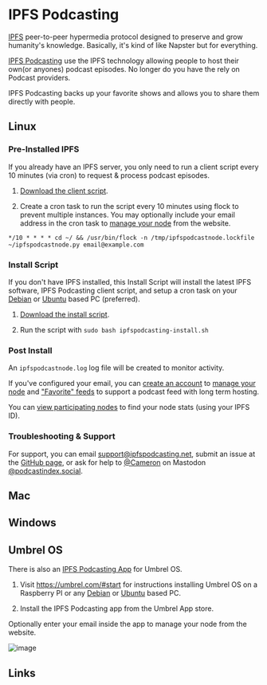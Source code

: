 # IPFS Podcasting

[IPFS](https://ipfs.io/) peer-to-peer hypermedia protocol designed to preserve and grow humanity's knowledge. Basically, it's kind of like Napster but for everything.

[IPFS Podcasting](https://ipfspodcasting.net/) use the IPFS technology allowing people to host their own(or anyones) podcast episodes. No longer do you have the rely on Podcast providers.

IPFS Podcasting backs up your favorite shows and allows you to share them directly with people.

## Linux

### Pre-Installed IPFS

If you already have an IPFS server, you only need to run a client script every 10 minutes (via cron) to request & process podcast episodes.

1. [Download the client script](https://raw.githubusercontent.com/Cameron-IPFSPodcasting/podcastnode-Python/main/ipfspodcastnode.py).

2. Create a cron task to run the script every 10 minutes using flock to prevent multiple instances. You may optionally include your email address in the cron task to [manage your node](https://ipfspodcasting.net/Manage) from the website.

```*/10 * * * * cd ~/ && /usr/bin/flock -n /tmp/ipfspodcastnode.lockfile ~/ipfspodcastnode.py email@example.com```

### Install Script

If you don't have IPFS installed, this Install Script will install the latest IPFS software, IPFS Podcasting client script, and setup a cron task on your [Debian](https://www.debian.org/) or [Ubuntu](https://ubuntu.com/download) based PC (preferred).

1. [Download the install script](https://raw.githubusercontent.com/Cameron-IPFSPodcasting/podcastnode-Python/main/ipfspodcasting-install.sh).

2. Run the script with ```sudo bash ipfspodcasting-install.sh```

### Post Install

An ```ipfspodcastnode.log``` log file will be created to monitor activity.

If you've configured your email, you can [create an account](https://ipfspodcasting.net/Manage) to [manage your node](https://ipfspodcasting.net/Manage) and ["Favorite" feeds](https://ipfspodcasting.net/Help/Favorites) to support a podcast feed with long term hosting.

You can [view participating nodes](https://ipfspodcasting.net/PodSwarm) to find your node stats (using your IPFS ID).

### Troubleshooting & Support

For support, you can email <support@ipfspodcasting.net>, submit an issue at the [GitHub page](https://github.com/Cameron-IPFSPodcasting/podcastnode-Python/issues), or ask for help to [@Cameron](https://podcastindex.social/@cameron) on Mastodon [@podcastindex.social](https://podcastindex.social/).

## Mac

## Windows

## Umbrel OS
There is also an [IPFS Podcasting App](https://github.com/Cameron-IPFSPodcasting/podcastnode-Umbrel) for Umbrel OS.

1. Visit <https://umbrel.com/#start> for instructions installing Umbrel OS on a Raspberry PI or any [Debian](https://www.debian.org/) or [Ubuntu](https://ubuntu.com/download) based PC.

2. Install the IPFS Podcasting app from the Umbrel App store.

Optionally enter your email inside the app to manage your node from the website.

![image](https://user-images.githubusercontent.com/103131615/181662468-40d28845-aec7-48ce-9297-ccc4c788bfd2.png)

## Links
